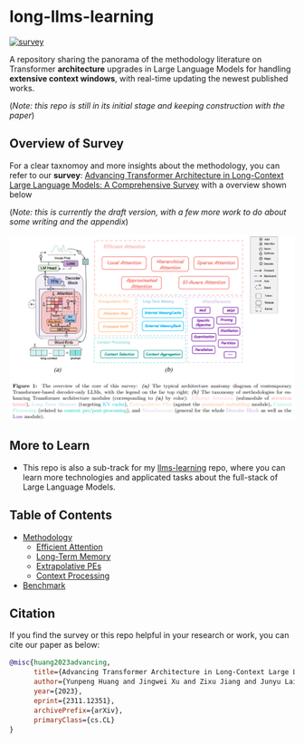# long-llms-learning

<p align="left">
<a href="https://arxiv.org/abs/2311.12351">
<img alt="survey" src="https://img.shields.io/badge/survey-arxiv:2311.12351-blue">
</a>
</p>

A repository sharing the panorama of the methodology literature on Transformer **architecture** upgrades in Large Language Models for handling **extensive context windows**, with real-time updating the newest published works.

(*Note: this repo is still in its initial stage and keeping construction with the paper*)


## Overview of Survey

For a clear taxnomoy and more insights about the methodology, you can refer to our **survey**: [Advancing Transformer Architecture in Long-Context Large Language Models: A Comprehensive Survey](https://arxiv.org/abs/2311.12351) with a overview shown below

(*Note: this is currently the draft version, with a few more work to do about some writing and the appendix*)


![Overview of the survey](./imgs/overview_with_caption.png)


## More to Learn
* This repo is also a sub-track for my [llms-learning](https://github.com/Strivin0311/llms-learning) repo, where you can learn more technologies and applicated tasks about the full-stack of Large Language Models.


## Table of Contents

* [Methodology](./methodology/)
  * [Efficient Attention](./methodology/efficient_attn.md)
  * [Long-Term Memory](./methodology/long-term_memory.md)
  * [Extrapolative PEs](./methodology/extrapolative_pes.md)
  * [Context Processing](./methodology/context_process.md)
* [Benchmark](./benchmark/)


## Citation

If you find the survey or this repo helpful in your research or work, you can cite our paper as below:

```bibtex
@misc{huang2023advancing,
      title={Advancing Transformer Architecture in Long-Context Large Language Models: A Comprehensive Survey}, 
      author={Yunpeng Huang and Jingwei Xu and Zixu Jiang and Junyu Lai and Zenan Li and Yuan Yao and Taolue Chen and Lijuan Yang and Zhou Xin and Xiaoxing Ma},
      year={2023},
      eprint={2311.12351},
      archivePrefix={arXiv},
      primaryClass={cs.CL}
}
```